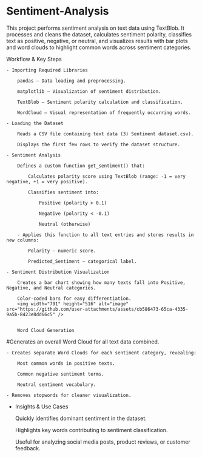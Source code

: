 # Sentiment-Analysis
This project performs sentiment analysis on text data using TextBlob. It processes and cleans the dataset, calculates sentiment polarity, classifies text as positive, negative, or neutral, and visualizes results with bar plots and word clouds to highlight common words across sentiment categories. 

Workflow & Key Steps

    - Importing Required Libraries

        pandas – Data loading and preprocessing.

        matplotlib – Visualization of sentiment distribution.

        TextBlob – Sentiment polarity calculation and classification.

        WordCloud – Visual representation of frequently occurring words.

    - Loading the Dataset

        Reads a CSV file containing text data (3) Sentiment dataset.csv).

        Displays the first few rows to verify the dataset structure.

    - Sentiment Analysis

        Defines a custom function get_sentiment() that:

            Calculates polarity score using TextBlob (range: -1 = very negative, +1 = very positive).

            Classifies sentiment into:

                Positive (polarity > 0.1)

                Negative (polarity < -0.1)

                Neutral (otherwise)

        - Applies this function to all text entries and stores results in new columns:

            Polarity – numeric score.

            Predicted_Sentiment – categorical label.

    - Sentiment Distribution Visualization

        Creates a bar chart showing how many texts fall into Positive, Negative, and Neutral categories.

        Color-coded bars for easy differentiation.
        <img width="791" height="516" alt="image" src="https://github.com/user-attachments/assets/cb586473-65ca-4335-9a5b-8423e8dd66c5" />


        Word Cloud Generation

  #Generates an overall Word Cloud for all text data combined.

    - Creates separate Word Clouds for each sentiment category, revealing:

        Most common words in positive texts.

        Common negative sentiment terms.

        Neutral sentiment vocabulary.

    - Removes stopwords for cleaner visualization.

- Insights & Use Cases

    Quickly identifies dominant sentiment in the dataset.

    Highlights key words contributing to sentiment classification.

    Useful for analyzing social media posts, product reviews, or customer feedback.
